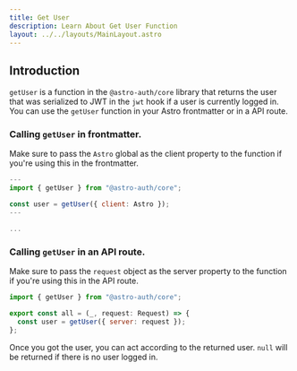 ```yaml
---
title: Get User
description: Learn About Get User Function
layout: ../../layouts/MainLayout.astro
---
```


## Introduction

`getUser` is a function in the `@astro-auth/core` library that returns the user that was serialized to JWT in the `jwt` hook if a user is currently logged in. You can use the `getUser` function in your Astro frontmatter or in a API route.

### Calling `getUser` in frontmatter.

Make sure to pass the `Astro` global as the client property to the function if you're using this in the frontmatter.

```js
---
import { getUser } from "@astro-auth/core";

const user = getUser({ client: Astro });
---

...
```

### Calling `getUser` in an API route.

Make sure to pass the `request` object as the server property to the function if you're using this in the API route.

```js
import { getUser } from "@astro-auth/core";

export const all = (_, request: Request) => {
  const user = getUser({ server: request });
};
```

Once you got the user, you can act according to the returned user. `null` will be returned if there is no user logged in.
